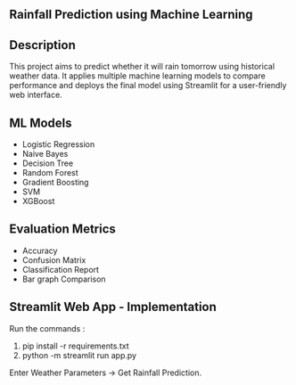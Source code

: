 ## Rainfall Prediction using Machine Learning 

## Description
This project aims to predict whether it will rain tomorrow using historical weather data. It applies multiple machine learning models to compare performance and deploys the final model using Streamlit for a user-friendly web interface.

## ML Models
- Logistic Regression
- Naive Bayes
- Decision Tree
- Random Forest
- Gradient Boosting
- SVM
- XGBoost

## Evaluation Metrics
- Accuracy
- Confusion Matrix
- Classification Report
- Bar graph Comparison

## Streamlit Web App - Implementation
Run the commands :
1. pip install -r requirements.txt
2. python -m streamlit run app.py
   
Enter Weather Parameters → Get Rainfall Prediction.

